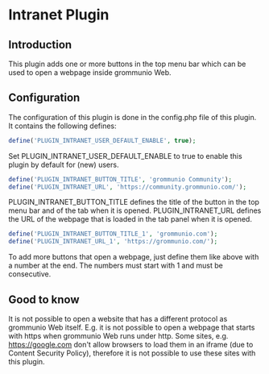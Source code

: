 # Intranet Plugin

## Introduction
This plugin adds one or more buttons in the top menu bar which can be used to open a webpage inside grommunio Web.


## Configuration
The configuration of this plugin is done in the config.php file of this plugin. It contains the following defines:


```php
define('PLUGIN_INTRANET_USER_DEFAULT_ENABLE', true);
```
Set PLUGIN_INTRANET_USER_DEFAULT_ENABLE to true to enable this plugin by default for (new) users.

```php
define('PLUGIN_INTRANET_BUTTON_TITLE', 'grommunio Community');
define('PLUGIN_INTRANET_URL', 'https://community.grommunio.com/');
```
PLUGIN_INTRANET_BUTTON_TITLE defines the title of the button in the top menu bar and of the tab when it is opened.
PLUGIN_INTRANET_URL defines the URL of the webpage that is loaded in the tab panel when it is opened.

```php
define('PLUGIN_INTRANET_BUTTON_TITLE_1', 'grommunio.com');
define('PLUGIN_INTRANET_URL_1', 'https://grommunio.com/');

```
To add more buttons that open a webpage, just define them like above with a number at the end. The numbers must start with 1 and must be consecutive.


## Good to know
It is not possible to open a website that has a different protocol as grommunio Web itself. E.g. it is not possible to open a webpage that starts with https when grommunio Web runs under http.
Some sites, e.g. https://google.com don't allow browsers to load them in an iframe (due to Content Security Policy), therefore it is not possible to use these sites with this plugin.
